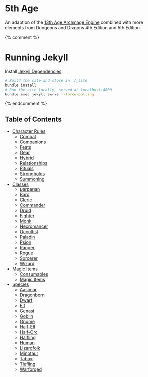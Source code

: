 # 5th Age

An adaption of the [13th Age Archmage Engine](https://www.13thagesrd.com/) combined with more elements from Dungeons and Dragons 4th Edition and 5th Edition.

{% comment %}

# Running Jekyll

Install [Jekyll Dependencies](https://jekyllrb.com/docs/installation/).

```bash
# Build the site and store in ./_site
bundle install
# Run the site locally, served at localhost:4000
bundle exec jekyll serve --force-polling
```

{% endcomment %}

## Table of Contents

- [Character Rules](./Character-Rules/README.md)
  - [Combat](./Character-Rules/Combat.md)
  - [Companions](./Character-Rules/Companions.md)
  - [Feats](./Character-Rules/Feats.md)
  - [Gear](./Character-Rules/Gear.md)
  - [Hybrid](./Character-Rules/Hybrid.md)
  - [Relationships](./Character-Rules/Relationships.md)
  - [Rituals](./Character-Rules/Rituals.md)
  - [Strongholds](./Character-Rules/Strongholds.md)
  - [Summoning](./Character-Rules/Summoning.md)
- [Classes](./Classes/README.md)
  - [Barbarian](./Classes/Barbarian.md)
  - [Bard](./Classes/Bard.md)
  - [Cleric](./Classes/Cleric.md)
  - [Commander](./Classes/Commander.md)
  - [Druid](./Classes/Druid.md)
  - [Fighter](./Classes/Fighter.md)
  - [Monk](./Classes/Monk.md)
  - [Necromancer](./Classes/Necromancer.md)
  - [Occultist](./Classes/Occultist.md)
  - [Paladin](./Classes/Paladin.md)
  - [Psion](./Classes/Psion.md)
  - [Ranger](./Classes/Ranger.md)
  - [Rogue](./Classes/Rogue.md)
  - [Sorcerer](./Classes/Sorcerer.md)
  - [Wizard](./Classes/Wizard.md)
- [Magic Items](./Magic-Items/README.md)
  - [Consumables](./Magic-Items/Consumables.md)
  - [Magic Items](./Magic-Items/Magic-Items.md)
- [Species](./Species/README.md)
  - [Aasimar](./Species/Aasimar.md)
  - [Dragonborn](./Species/Dragonborn.md)
  - [Dwarf](./Species/Dwarf.md)
  - [Elf](./Species/Elf.md)
  - [Genasi](./Species/Genasi.md)
  - [Goblin](./Species/Goblin.md)
  - [Gnome](./Species/Gnome.md)
  - [Half-Elf](./Species/Half-Elf.md)
  - [Half-Orc](./Species/Half-Orc.md)
  - [Halfling](./Species/Halfling.md)
  - [Human](./Species/Human.md)
  - [Lizardfolk](./Species/Lizardfolk.md)
  - [Minotaur](./Species/Minotaur.md)
  - [Tabaxi](./Species/Tabaxi.md)
  - [Tiefling](./Species/Tiefling.md)
  - [Warforged](./Species/Warforged.md)
